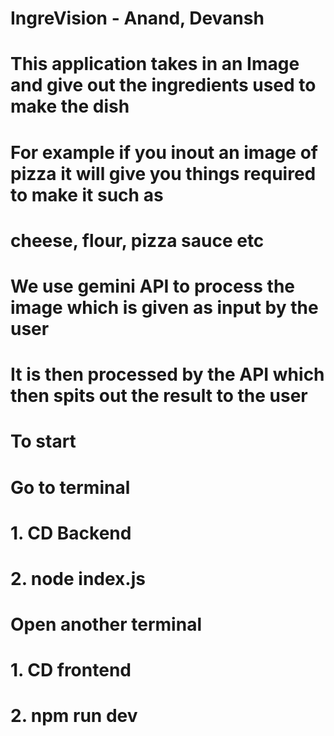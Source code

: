 # IngreVision - Anand, Devansh

# This application takes in an Image and give out the ingredients used to make the dish

# For example if you inout an image of pizza it will give you things required to make it such as
# cheese, flour,  pizza sauce etc

# We use gemini API to process the image which is given as input by the user
# It is then processed by the API which then spits out the result to the user 

# To start
# Go to terminal
# 1. CD Backend 
# 2. node index.js

# Open another terminal
# 1. CD frontend
# 2. npm run dev





